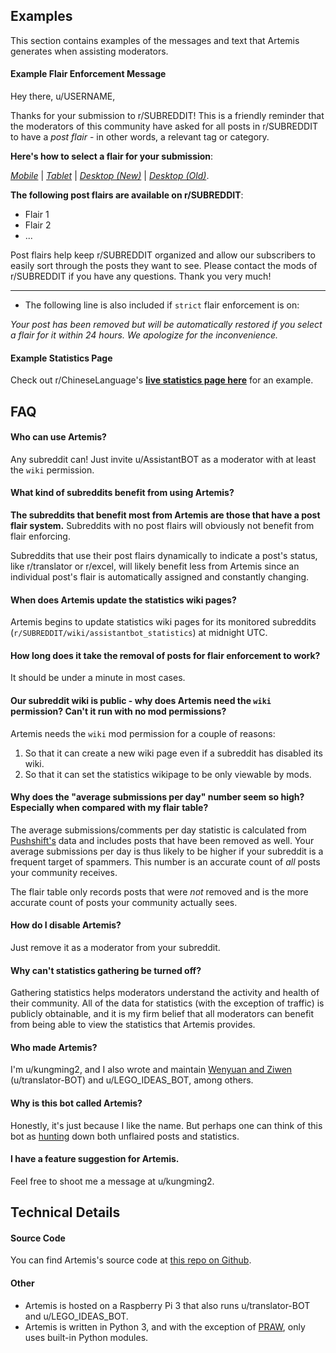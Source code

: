 ## Examples

This section contains examples of the messages and text that Artemis generates when assisting moderators.

#### Example Flair Enforcement Message

Hey there, u/USERNAME,
    
Thanks for your submission to r/SUBREDDIT! This is a friendly reminder that the moderators of this community have asked for all posts in r/SUBREDDIT to have a *post flair* - in other words, a relevant tag or category. 
    
**Here's how to select a flair for your submission**: 
    
*[Mobile](https://i.imgur.com/q9OIOaU.gifv)* | *[Tablet](https://i.imgur.com/I35qWPZ.gifv)* | *[Desktop (New)](https://i.imgur.com/AAjN8en.gifv)* | *[Desktop (Old)](https://i.imgur.com/RmZr6Cv.gifv)*.
    
**The following post flairs are available on r/SUBREDDIT**:
    
    
* Flair 1
* Flair 2
* ...
        
     
Post flairs help keep r/SUBREDDIT organized and allow our subscribers to easily sort through the posts they want to see. Please contact the mods of r/SUBREDDIT if you have any questions. Thank you very much!

---

* The following line is also included if `strict` flair enforcement is on:

*Your post has been removed but will be automatically restored if you select a flair for it within 24 hours. We apologize for the inconvenience.*

#### Example Statistics Page

Check out r/ChineseLanguage's **[live statistics page here](https://www.reddit.com/r/chineselanguage/wiki/assistantbot_statistics)** for an example.

## FAQ

#### Who can use Artemis?

Any subreddit can! Just invite u/AssistantBOT as a moderator with at least the `wiki` permission.

#### What kind of subreddits benefit from using Artemis?

**The subreddits that benefit most from Artemis are those that have a post flair system.** Subreddits with no post flairs will obviously not benefit from flair enforcing.

Subreddits that use their post flairs dynamically to indicate a post's status, like r/translator or r/excel, will likely benefit less from Artemis since an individual post's flair is automatically assigned and constantly changing.

#### When does Artemis update the statistics wiki pages?

Artemis begins to update statistics wiki pages for its monitored subreddits (`r/SUBREDDIT/wiki/assistantbot_statistics`) at midnight UTC.

#### How long does it take the removal of posts for flair enforcement to work? 

It should be under a minute in most cases.

#### Our subreddit wiki is public - why does Artemis need the `wiki` permission? Can't it run with no mod permissions?

Artemis needs the `wiki` mod permission for a couple of reasons:

1. So that it can create a new wiki page even if a subreddit has disabled its wiki.
2. So that it can set the statistics wikipage to be only viewable by mods.

#### Why does the "average submissions per day" number seem so high? Especially when compared with my flair table?

The average submissions/comments per day statistic is calculated from [Pushshift's](https://pushshift.io/) data and includes posts that have been removed as well. Your average submissions per day is thus likely to be higher if your subreddit is a frequent target of spammers. This number is an accurate count of *all* posts your community receives.

The flair table only records posts that were *not* removed and is the more accurate count of posts your community actually sees.

#### How do I disable Artemis?

Just remove it as a moderator from your subreddit. 

#### Why can't statistics gathering be turned off?

Gathering statistics helps moderators understand the activity and health of their community. All of the data for statistics (with the exception of traffic) is publicly obtainable, and it is my firm belief that all moderators can benefit from being able to view the statistics that Artemis provides.

#### Who made Artemis?

I'm u/kungming2, and I also wrote and maintain [Wenyuan and Ziwen](https://www.reddit.com/r/translatorbot/) (u/translator-BOT) and u/LEGO_IDEAS_BOT, among others.

#### Why is this bot called Artemis?

Honestly, it's just because I like the name. But perhaps one can think of this bot as [hunting](https://en.wikipedia.org/wiki/Artemis) down both unflaired posts and statistics.

#### I have a feature suggestion for Artemis.

Feel free to shoot me a message at u/kungming2.

## Technical Details

#### Source Code

You can find Artemis's source code at [this repo on Github](https://github.com/kungming2/AssistantBOT).

#### Other

* Artemis is hosted on a Raspberry Pi 3 that also runs u/translator-BOT and u/LEGO_IDEAS_BOT.
* Artemis is written in Python 3, and with the exception of [PRAW](https://praw.readthedocs.io/en/latest/index.html), only uses built-in Python modules.
